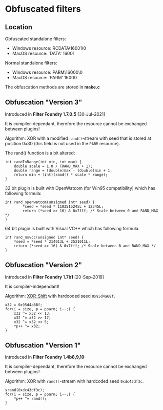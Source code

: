 # Obfuscated filters

## Location

Obfuscated standalone filters:
- Windows resource: RCDATA\16001\0
- MacOS resource: 'DATA' 16001

Normal standalone filters:
- Windows resource: PARM\16000\0
- MacOS resource: 'PARM' 16000

The obfuscation methods are stored in **make.c**

## Obfuscation "Version 3"

Introduced in **Filter Foundry 1.7.0.5** [30-Jul-2021]

It is compiler-dependant, therefore the resource cannot be exchanged between plugins!

Algorithm: XOR with a modified `rand()`-stream with seed that is stored at position 0x30
(this field is not used in the `PARM` resource).

The rand() function is a bit altered:

    int randInRange(int min, int max) {
    	double scale = 1.0 / (RAND_MAX + 1);
    	double range = (double)max - (double)min + 1;
    	return min + (int)(rand() * scale * range);
    }

32 bit plugin is built with OpenWatcom (for Win95 compatibility) which has following formula:

    int rand_openwatcom(unsigned int* seed) {
            *seed = *seed * 1103515245L + 12345L;
            return (*seed >> 16) & 0x7fff; /* Scale between 0 and RAND_MAX */
    }

64 bit plugin is built with Visual VC++ which has following formula:

    int rand_msvcc(unsigned int* seed) {
    	*seed = *seed * 214013L + 2531011L;
    	return (*seed >> 16) & 0x7fff; /* Scale between 0 and RAND_MAX */
    }

## Obfuscation "Version 2"

Introduced in **Filter Foundry 1.7b1** [20-Sep-2019]

It is compiler-independant!

Algorithm: [XOR-Shift](https://de.wikipedia.org/wiki/Xorshift "XOR-Shift") with hardcoded seed `0x95d4a68f`.

    x32 = 0x95d4a68f;
    for(i = size, p = pparm; i--;) {
    	x32 ^= x32 << 13;
    	x32 ^= x32 >> 17;
    	x32 ^= x32 << 5;
    	*p++ ^= x32;
    }

## Obfuscation "Version 1"

Introduced in **Filter Foundry 1.4b8,9,10**

It is compiler-dependant, therefore the resource cannot be exchanged between plugins!

Algorithm: XOR with `rand()`-stream with hardcoded seed `0xdc43df3c`.

    srand(0xdc43df3c);
    for(i = size, p = pparm; i--;) {
    	*p++ ^= rand();
    }